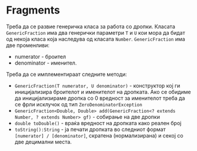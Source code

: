 # Fragments

<p>Треба да се развие генеричка класа за работа со дропки. Класата <code>GenericFraction</code> има два генерички параметри <code>T</code> и <code>U</code> кои мора да бидат од некоја класа која наследува од класата <code>Number</code>. <code>GenericFraction</code> има две променливи:</p>

<ul>
<li>numerator - броител</li>
<li>denominator - именител.</li>
</ul>

<p>Треба да се имплементираат следните методи:</p>

<ul>
<li><code>GenericFraction(T numerator, U denominator)</code> - конструктор кој ги иницијализира броителот и именителот на дропката. Ако се обидиме да иницијализираме дропка со 0 вредност за именителот треба да се фрли исклучок од тип <code>ZeroDenominatorException</code> 	</li>
<li><code>GenericFraction&lt;Double, Double&gt; add(GenericFraction&lt;? extends Number, ? extends Number&gt; gf)</code> - собирање на две дропки</li>
<li><code>double toDouble()</code> - враќа вредност на дропката како реален број</li>
<li><code>toString():String</code> - ја печати дропката во следниот формат <code>[numerator] / [denominator]</code>, скратена (нормализирана) и секој со две децимални места.</li>
</ul>